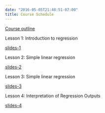 ```yaml
---
date: "2016-05-05T21:48:51-07:00"
title: Course Schedule
---
```


[Course outline](/STA_506_2.0_LinearRegressionAnalysis_2020S1.pdf)

Lesson 1: Introduction to regression

[slides-1](/regression/regression1.html)


Lesson 2: Simple linear regression

[slides-2](/regression/regression2.html)

Lesson 3: Simple linear regression

[slides-3](/regression/regression3.html)

Lesson 4: Interpretation of Regression Outputs

[slides-4](/regression/regression4.html)